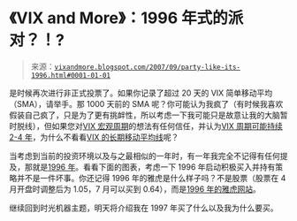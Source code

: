 <!--yml

分类：未分类

日期：2024-05-18 18:59:09

-->

# 《VIX and More》：1996 年式的派对？！?

> 来源：[`vixandmore.blogspot.com/2007/09/party-like-its-1996.html#0001-01-01`](http://vixandmore.blogspot.com/2007/09/party-like-its-1996.html#0001-01-01)

是时候再次进行非正式投票了。如果你记录了超过 20 天的 VIX 简单移动平均（SMA），请举手。那 1000 天前的 SMA 呢？你可能认为我疯了（有时候我喜欢假装自己疯了，只是为了更有挑衅性，所以考虑一下我可能只是故意让我的大脑暂时脱线），但如果您对[VIX 宏观周期](http://vixandmore.blogspot.com/search/label/VIX%20macro%20cycles)的想法有任何信任，并认为[VIX 周期可能持续 2-4 年](http://vixandmore.blogspot.com/2007/09/vix-macro-cycles.html)，为什么不看看[VIX 的长期移动平均线](http://vixandmore.blogspot.com/2007/09/vwsi-ends-volatile-week-at-1.html)呢？

当考虑到当前的投资环境以及与之最相似的一年时，有一年我完全不记得有任何提及，那就是[1996 年](http://www.cnn.com/EVENTS/1996/year.in.review/main.html)。看看下面的图表，考虑一下 1996 年启动积极买入并持有策略并不是一件坏事。你还记得 1996 年的雅虎是什么样子吗？不是股票（股票在 4 月开盘时调整后为 1.05，7 月可以买到 0.64），而是[1996 年的雅虎网站](http://web.archive.org/web/19961017235908/http:/www2.yahoo.com/)。

继续回到时光机器主题，明天将介绍我在 1997 年买了什么以及我为什么要买。
